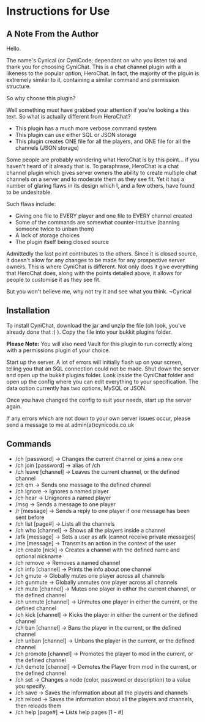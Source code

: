 Instructions for Use
==============================

A Note From the Author
-----------------------

Hello.

The name's Cynical (or CyniCode; dependant on who you listen to) and thank you for choosing CyniChat. This is a chat channel plugin with a likeness to the popular option, HeroChat. In fact, the majority of the plguin is extremely similar to it, containing a similar command and permission structure.

So why choose this plugin?

Well something must have grabbed your attention if you're looking a this text. So what is actually different from HeroChat?

- This plugin has a much more verbose command system
- This plugin can use either SQL or JSON storage
- This plugin creates ONE file for all the players, and ONE file for all the channels (JSON storage)

Some people are probably wondering what HeroChat is by this point... if you haven't heard of it already that is. To paraphrase, HeroChat is a chat channel plugin which gives server owners the ability to create multiple chat channels on a server and to moderate them as they see fit. Yet it has a number of glaring flaws in its design which I, and a few others, have found to be undesirable.

Such flaws include:
- Giving one file to EVERY player and one file to EVERY channel created
- Some of the commands are somewhat counter-intuitive (banning someone twice to unban them)
- A lack of storage choices
- The plugin itself being closed source

Admittedly the last point contributes to the others. Since it is closed source, it doesn't allow for any changes to be made for any prospective server owners. This is where CyniChat is different. Not only does it give everything that HeroChat does, along with the points detailed above, it allows for people to customise it as they see fit.

But you won't believe me, why not try it and see what you think.
~Cynical

Installation
----------------

To install CyniChat, download the jar and unzip the file (oh look, you've already done that :) ). Copy the file into your bukkit plugins folder.

**Please Note:** You will also need Vault for this plugin to run correctly along with a permissions plugin of your choice.

Start up the server. A lot of errors will initially flash up on your screen, telling you that an SQL connection could not be made. Shut down the server and open up the bukkit plugins folder. Look inside the CyniChat folder and open up the config where you can edit everything to your specification. The data option currently has two options, MySQL or JSON.

Once you have changed the config to suit your needs, start up the server again.

If any errors which are not down to your own server issues occur, please send a message to me at admin(at)cynicode.co.uk

Commands
-----------------

- /ch <channel> [password] -> Changes the current channel or joins a new one
- /ch join <channel> [password] -> alias of /ch
- /ch leave [channel] -> Leaves the current channel, or the defined channel
- /ch qm <channel> <message> -> Sends one message to the defined channel
- /ch ignore <player> -> Ignores a named player
- /ch hear <player> -> Unignores a named player
- /msg <player> <message> -> Sends a message to one player
- /r [message] -> Sends a reply to one player if one message has been sent before
- /ch list [page#] -> Lists all the channels
- /ch who [channel] -> Shows all the players inside a channel
- /afk [message] -> Sets a user as afk (cannot receive private messages)
- /me [message] -> Transmits an action in the context of the user
- /ch create <name> [nick] -> Creates a channel with the defined name and optional nickname
- /ch remove <channel> -> Removes a named channel
- /ch info [channel] -> Prints the info about one channel
- /ch gmute <player> -> Globally mutes one player across all channels
- /ch gunmute <player> -> Globally unmutes one player across all channels
- /ch mute <player> [channel] -> Mutes one player in either the current channel, or the defined channel
- /ch unmute <player> [channel] -> Unmutes one player in either the current, or the defined channel
- /ch kick <player> [channel] -> Kicks the player in either the current or the defined channel
- /ch ban <player> [channel] -> Bans the player in the current, or the defined channel
- /ch unban <player> [channel] -> Unbans the player in the current, or the defined channel
- /ch promote <player> [channel] -> Promotes the player to mod in the current, or the defined channel
- /ch demote <player> [channel] -> Demotes the Player from mod in the current, or the defined channel
- /ch set <channel> <node> <value> -> Changes a node (color, password or description) to a value you specify.
- /ch save -> Saves the information about all the players and channels
- /ch reload -> Saves the information about all the players and channels, then reloads them
- /ch help [page#] -> Lists help pages [1 - #]